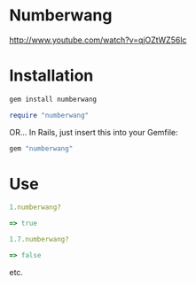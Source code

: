 Numberwang
==========

http://www.youtube.com/watch?v=qjOZtWZ56lc

Installation
============

```ruby
gem install numberwang

require "numberwang"
```

OR... In Rails, just insert this into your Gemfile:

```ruby
gem "numberwang"
```

Use
===

```ruby
1.numberwang?

=> true

1.7.numberwang?

=> false
```

etc.
